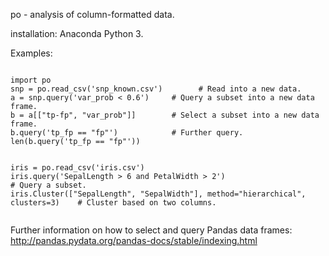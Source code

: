 
po - analysis of column-formatted data.

installation:
	Anaconda Python 3.

Examples:

```

import po
snp = po.read_csv('snp_known.csv')        # Read into a new data.
a = snp.query('var_prob < 0.6')     # Query a subset into a new data frame.
b = a[["tp-fp", "var_prob"]]        # Select a subset into a new data frame.
b.query('tp_fp == "fp"')            # Further query.
len(b.query('tp_fp == "fp"'))


iris = po.read_csv('iris.csv')
iris.query('SepalLength > 6 and PetalWidth > 2')                                  # Query a subset.
iris.Cluster(["SepalLength", "SepalWidth"], method="hierarchical", clusters=3)    # Cluster based on two columns.


```
Further information on how to select and query Pandas data frames: http://pandas.pydata.org/pandas-docs/stable/indexing.html
